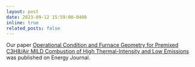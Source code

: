 ```yaml
---
layout: post
date: 2023-09-12 15:59:00-0400
inline: true
related_posts: false
---
```


Our paper [Operational Condition and Furnace Geometry for Premixed C3H8/Air MILD Combustion of High Thermal-Intensity and Low Emissions](https://www.sciencedirect.com/science/article/abs/pii/S0360544223032991) was published on Energy Journal.
